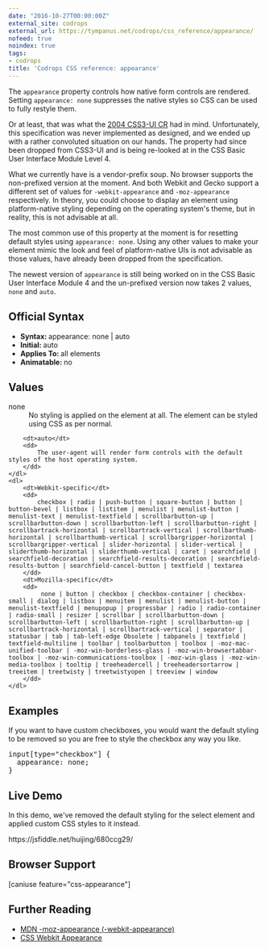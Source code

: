 ```yaml
---
date: "2016-10-27T00:00:00Z"
external_site: codrops
external_url: https://tympanus.net/codrops/css_reference/appearance/
nofeed: true
noindex: true
tags:
- codrops
title: 'Codrops CSS reference: appearance'
---
```

<div class="ct-cssref-description">
    <p>
        The <code>appearance</code> property controls how native form controls are rendered. Setting <code>appearance: none</code> suppresses the native styles so CSS can be used to fully restyle them.
    </p>
    <p>
        Or at least, that was what the <a href="https://www.w3.org/TR/2004/CR-css3-ui-20040511/#appearance-val">2004 CSS3-UI CR</a> had in mind. Unfortunately, this specification was never implemented as designed, and we ended up with a rather convoluted situation on our hands. The property had since been dropped from CSS3-UI and is being re-looked at in the CSS Basic User Interface Module Level 4.
    </p>
    <p>
        What we currently have is a vendor-prefix soup. No browser supports the non-prefixed version at the moment. And both Webkit and Gecko support a different set of values for <code>-webkit-appearance</code> and <code>-moz-appearance</code> respectively. In theory, you could choose to display an element using platform-native styling depending on the operating system's theme, but in reality, this is not advisable at all.
    </p>
    <p>
        The most common use of this property at the moment is for resetting default styles using <code>appearance: none</code>. Using any other values to make your element mimic the look and feel of platform-native UIs is not advisable as those values, have already been dropped from the specification.
    </p>
    <p>
        The newest version of <code>appearance</code> is still being worked on in the CSS Basic User Interface Module 4 and the un-prefixed version now takes 2 values, <code>none</code> and <code>auto</code>.
    </p>
</div>

<div class="ct-cssref-info">
    <h2>Official Syntax</h2>
    <ul>
        <li>
           <strong>Syntax: </strong> appearance: none | auto
        </li>
        <li>
            <strong>Initial: </strong> auto
        </li>
        <li>
           <strong>Applies To: </strong> all elements
        </li>
        <li>
            <strong>Animatable: </strong> no
        </li>
    </ul>
</div>

<div class="ct-cssref-values">
    <h2>Values</h2>
    <dl>
        <dt>none</dt>
        <dd>
            No styling is applied on the element at all. The element can be styled using CSS as per normal.
        </dd>

        <dt>auto</dt>
        <dd>
            The user-agent will render form controls with the default styles of the host operating system.
        </dd>
    </dl>
    <dl>
        <dt>Webkit-specific</dt>
        <dd>
            checkbox | radio | push-button | square-button | button | button-bevel | listbox | listitem | menulist | menulist-button | menulist-text | menulist-textfield | scrollbarbutton-up | scrollbarbutton-down | scrollbarbutton-left | scrollbarbutton-right | scrollbartrack-horizontal | scrollbartrack-vertical | scrollbarthumb-horizontal | scrollbarthumb-vertical | scrollbargripper-horizontal | scrollbargripper-vertical | slider-horizontal | slider-vertical | sliderthumb-horizontal | sliderthumb-vertical | caret | searchfield | searchfield-decoration | searchfield-results-decoration | searchfield-results-button | searchfield-cancel-button | textfield | textarea
        </dd>
        <dt>Mozilla-specific</dt>
        <dd>
             none | button | checkbox | checkbox-container | checkbox-small | dialog | listbox | menuitem | menulist | menulist-button | menulist-textfield | menupopup | progressbar | radio | radio-container | radio-small | resizer | scrollbar | scrollbarbutton-down | scrollbarbutton-left | scrollbarbutton-right | scrollbarbutton-up | scrollbartrack-horizontal | scrollbartrack-vertical | separator | statusbar | tab | tab-left-edge Obsolete | tabpanels | textfield | textfield-multiline | toolbar | toolbarbutton | toolbox | -moz-mac-unified-toolbar | -moz-win-borderless-glass | -moz-win-browsertabbar-toolbox | -moz-win-communications-toolbox | -moz-win-glass | -moz-win-media-toolbox | tooltip | treeheadercell | treeheadersortarrow | treeitem | treetwisty | treetwistyopen | treeview | window
        </dd>
    </dl>
</div>

<div class="ct-cssref-examples">
    <h2>Examples</h2>
    If you want to have custom checkboxes, you would want the default styling to be removed so you are free to style the checkbox any way you like.
    <pre class="brush:css">input[type="checkbox"] {
  appearance: none;
}</pre>
</div>

<div class="ct-cssref-demo">
    <h2>Live Demo</h2>
    <p>In this demo, we've removed the default styling for the select element and applied custom CSS styles to it instead.</p>
    https://jsfiddle.net/huijing/680ccg29/
</div>

<div class="ct-cssref-support">
    <h2>Browser Support</h2>
    [caniuse feature="css-appearance"]
</div>

<div class="ct-cssref-further-reading">
    <h2>Further Reading</h2>
    <ul>
        <li>
           <a href="https://developer.mozilla.org/en-US/docs/Web/CSS/-moz-appearance">MDN -moz-appearance (-webkit-appearance)</a> 
        </li>
        <li>
           <a href="http://trentwalton.com/2010/07/14/css-webkit-appearance/">CSS Webkit Appearance</a> 
        </li>
    </ul>
</div>
